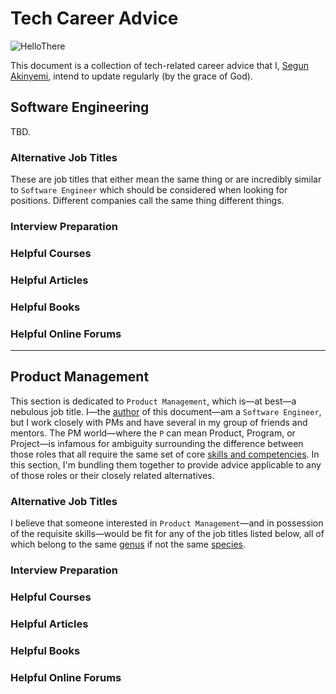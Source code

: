 # Tech Career Advice

![HelloThere](/images/hellothere-obiwan.gif)

This document is a collection of tech-related career advice that I, [Segun Akinyemi](https://segunakinyemi.com/), intend to update regularly (by the grace of God).

## Software Engineering

TBD.

### Alternative Job Titles

These are job titles that either mean the same thing or are incredibly similar to `Software Engineer` which should be considered when looking for positions. Different companies call the same thing different things.

### Interview Preparation

### Helpful Courses

### Helpful Articles

### Helpful Books

### Helpful Online Forums

---

## Product Management

This section is dedicated to `Product Management`, which is—at best—a nebulous job title. I—the [author](https://www.linkedin.com/in/segunakinyemi/) of this document—am a `Software Engineer`, but I work closely with PMs and have several in my group of friends and mentors. The PM world—where the `P` can mean Product, Program, or Project—is infamous for ambiguity surrounding the difference between those roles that all require the same set of core [skills and competencies](/images/pm-skills.png). In this section, I'm bundling them together to provide advice applicable to any of those roles or their closely related alternatives.

### Alternative Job Titles

I believe that someone interested in `Product Management`—and in possession of the requisite skills—would be fit for any of the job titles listed below, all of which belong to the same [genus](https://en.wikipedia.org/wiki/Genus) if not the same [species](https://en.wikipedia.org/wiki/Species).

### Interview Preparation

### Helpful Courses

### Helpful Articles

### Helpful Books

### Helpful Online Forums
